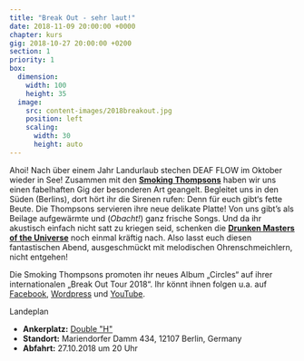 ```yaml
---
title: "Break Out - sehr laut!"
date: 2018-11-09 20:00:00 +0000
chapter: kurs
gig: 2018-10-27 20:00:00 +0200
section: 1
priority: 1
box:
  dimension:
    width: 100
    height: 35
  image:
    src: content-images/2018breakout.jpg
    position: left
    scaling:
      width: 30
      height: auto
---
```


Ahoi! Nach über einem Jahr Landurlaub stechen DEAF FLOW im Oktober wieder in See! Zusammen mit den **[Smoking Thompsons](https://www.facebook.com/smokingthompsons)** haben wir uns einen fabelhaften Gig der besonderen Art geangelt. Begleitet uns in den Süden (Berlins), dort hört ihr die Sirenen rufen: Denn für euch gibt‘s fette Beute. Die Thompsons servieren ihre neue delikate Platte! Von uns gibt’s als Beilage aufgewärmte und (_Obacht!_) ganz frische Songs. Und da ihr akustisch einfach nicht satt zu kriegen seid, schenken die **[Drunken Masters of the Universe](https://www.facebook.com/drunkenmastersoftheuniverse/)** noch einmal kräftig nach.
Also lasst euch diesen fantastischen Abend, ausgeschmückt mit melodischen Ohrenschmeichlern, nicht entgehen!

Die Smoking Thompsons promoten ihr neues Album „Circles“ auf ihrer internationalen „Break Out Tour 2018“. Ihr könnt ihnen folgen u.a. auf [Facebook](https://www.facebook.com/smokingthompsons), [Wordpress](https://smokingthompsons.wordpress.com/) und [YouTube](https://www.youtube.com/user/SmokingThompsons).


Landeplan
* **Ankerplatz:** [Double "H"](https://www.facebook.com/Double-H-Passion-of-Session-150457685617084/)
* **Standort:** Mariendorfer Damm 434, 12107 Berlin, Germany
* **Abfahrt:** 27.10.2018 um 20 Uhr